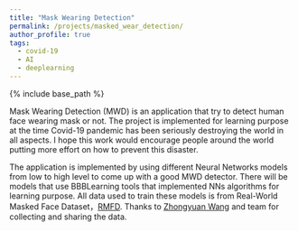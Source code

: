```yaml
---
title: "Mask Wearing Detection"
permalink: /projects/masked_wear_detection/
author_profile: true
tags:
  - covid-19
  - AI
  - deeplearning
---
```


{% include base_path %}

Mask Wearing Detection (MWD) is an application that try to detect human face wearing mask or not. The project is implemented for learning purpose at the time Covid-19 pandemic has been seriously destroying the world in all aspects. I hope this work would encourage people around the world putting more effort on how to prevent this disaster.

The application is implemented by using different Neural Networks models from low to high level to come up with a good MWD detector.
There will be models that use BBBLearning tools that implemented NNs algorithms for learning purpose.
All data used to train these models is from Real-World Masked Face Dataset，[RMFD](https://github.com/X-zhangyang/Real-World-Masked-Face-Dataset).
Thanks to [Zhongyuan Wang](https://github.com/X-zhangyang) and team for collecting and sharing the data.